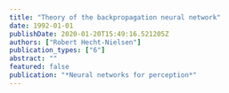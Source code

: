 ```yaml
---
title: "Theory of the backpropagation neural network"
date: 1992-01-01
publishDate: 2020-01-20T15:49:16.521205Z
authors: ["Robert Hecht-Nielsen"]
publication_types: ["6"]
abstract: ""
featured: false
publication: "*Neural networks for perception*"
---
```



